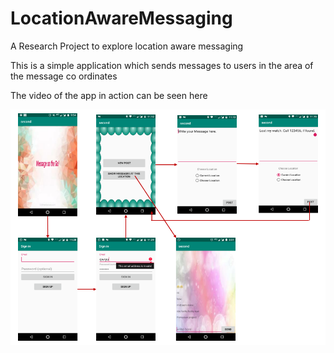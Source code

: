 # LocationAwareMessaging
A Research Project to explore location aware messaging

This is a simple application which sends messages to users in the area of the message co ordinates

The video of the app in action can be seen here


![alt text](https://github.com/archve/LocationAwareMessaging/blob/master/systemflow.PNG)
